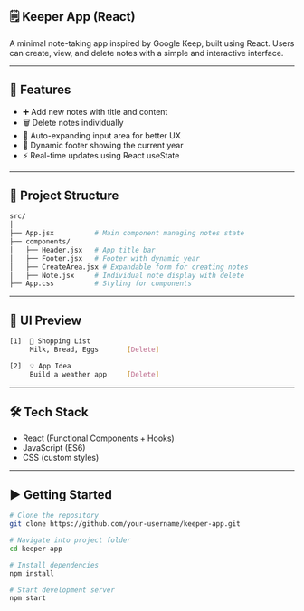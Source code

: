 ## 🗒️ Keeper App (React)

A minimal note-taking app inspired by Google Keep, built using React.
Users can create, view, and delete notes with a simple and interactive interface.

---

## 🚀 Features

- ➕ Add new notes with title and content
- 🗑️ Delete notes individually
- 📄 Auto-expanding input area for better UX
- 📅 Dynamic footer showing the current year
- ⚡ Real-time updates using React useState

---

## 📁 Project Structure

```bash
src/
│
├── App.jsx          # Main component managing notes state
├── components/
│   ├── Header.jsx   # App title bar
│   ├── Footer.jsx   # Footer with dynamic year
│   ├── CreateArea.jsx # Expandable form for creating notes
│   ├── Note.jsx     # Individual note display with delete
├── App.css          # Styling for components
```

---

## 📸 UI Preview

```bash
[1]  📌 Shopping List
     Milk, Bread, Eggs       [Delete]

[2]  💡 App Idea
     Build a weather app     [Delete]
```

---

## 🛠️ Tech Stack

- React (Functional Components + Hooks)
- JavaScript (ES6)
- CSS (custom styles)

---

## ▶️ Getting Started

```bash
# Clone the repository
git clone https://github.com/your-username/keeper-app.git

# Navigate into project folder
cd keeper-app

# Install dependencies
npm install

# Start development server
npm start
```
